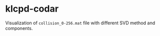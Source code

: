 # klcpd-codar
Visualization of `collision_0-256.mat` file with different SVD method and components.
